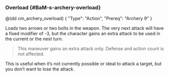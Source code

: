 ### Overload {#BaM-s-archery-overload}

@(dd cm_archery_overload)
{ "Type": "Action",
	"Prereq": "Archery 9"
}

Loads two arrows or two bolts in the weapon. The very next attack will have a
fixed modifier of -3, but the character gains an extra attack
to be used in the current or the next turn.

> This maneuver gains an extra attack only. Defense and action count
is not affected.

This is useful when it’s not currently possible or ideal to attack a target, but
you don’t want to lose the attack.
